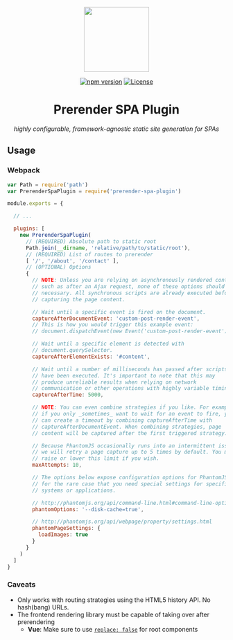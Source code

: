 <p align="center"><img width="150" src="https://github.com/chrisvfritz/prerender-spa-plugin/blob/master/art/logo.png?raw=true"></p>

<p align="center">
  <a href="https://badge.fury.io/js/prerender-spa-plugin"><img src="https://badge.fury.io/js/prerender-spa-plugin.svg" alt="npm version"></a>
  <a href="https://www.npmjs.com/package/prerender-spa-plugin"><img src="https://img.shields.io/npm/l/prerender-spa-plugin.svg" alt="License"></a>
</p>

<h1 align="center">Prerender SPA Plugin</h1>

<p align="center"><em>highly configurable, framework-agnostic static site generation for SPAs</em></p>

## Usage

### Webpack

``` js
var Path = require('path')
var PrerenderSpaPlugin = require('prerender-spa-plugin')

module.exports = {

  // ...

  plugins: [
    new PrerenderSpaPlugin(
      // (REQUIRED) Absolute path to static root
      Path.join(__dirname, 'relative/path/to/static/root'),
      // (REQUIRED) List of routes to prerender
      [ '/', '/about', '/contact' ],
      // (OPTIONAL) Options
      {
        // NOTE: Unless you are relying on asynchronously rendered content,
        // such as after an Ajax request, none of these options should be
        // necessary. All synchronous scripts are already executed before
        // capturing the page content.

        // Wait until a specific event is fired on the document.
        captureAfterDocumentEvent: 'custom-post-render-event',
        // This is how you would trigger this example event:
        // document.dispatchEvent(new Event('custom-post-render-event'))

        // Wait until a specific element is detected with
        // document.querySelector.
        captureAfterElementExists: '#content',

        // Wait until a number of milliseconds has passed after scripts
        // have been executed. It's important to note that this may
        // produce unreliable results when relying on network
        // communication or other operations with highly variable timing.
        captureAfterTime: 5000,

        // NOTE: You can even combine strategies if you like. For example,
        // if you only _sometimes_ want to wait for an event to fire, you
        // can create a timeout by combining captureAfterTime with
        // captureAfterDocumentEvent. When combining strategies, page
        // content will be captured after the first triggered strategy.

        // Because PhantomJS occasionally runs into an intermittent issue,
        // we will retry a page capture up to 5 times by default. You may
        // raise or lower this limit if you wish.
        maxAttempts: 10,

        // The options below expose configuration options for PhantomJS,
        // for the rare case that you need special settings for specific
        // systems or applications.

        // http://phantomjs.org/api/command-line.html#command-line-options
        phantomOptions: '--disk-cache=true',

        // http://phantomjs.org/api/webpage/property/settings.html
        phantomPageSettings: {
          loadImages: true
        }
      }
    )
  ]
}
```

### Caveats

- Only works with routing strategies using the HTML5 history API. No hash(bang) URLs.
- The frontend rendering library must be capable of taking over after prerendering
  - __Vue__: Make sure to use [`replace: false`](http://vuejs.org/api/#replace) for root components
